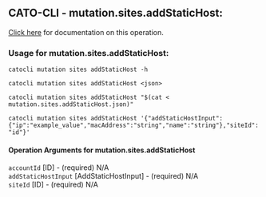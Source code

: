 
## CATO-CLI - mutation.sites.addStaticHost:
[Click here](https://api.catonetworks.com/documentation/#mutation-mutation.sites.addStaticHost) for documentation on this operation.

### Usage for mutation.sites.addStaticHost:

`catocli mutation sites addStaticHost -h`

`catocli mutation sites addStaticHost <json>`

`catocli mutation sites addStaticHost "$(cat < mutation.sites.addStaticHost.json)"`

`catocli mutation sites addStaticHost '{"addStaticHostInput":{"ip":"example_value","macAddress":"string","name":"string"},"siteId":"id"}'`


#### Operation Arguments for mutation.sites.addStaticHost ####

`accountId` [ID] - (required) N/A    
`addStaticHostInput` [AddStaticHostInput] - (required) N/A    
`siteId` [ID] - (required) N/A    
